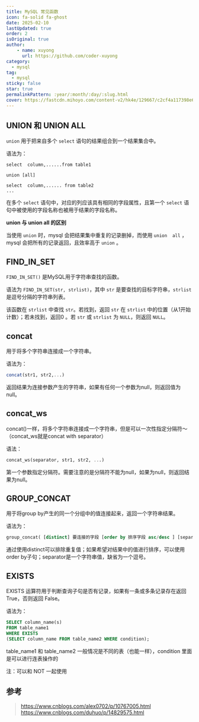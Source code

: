 ```yaml
---
title: MySQL 常见函数
icon: fa-solid fa-ghost
date: 2025-02-10
lastUpdated: true
order: 2
isOriginal: true
author: 
    - name: xuyong
      url: https://github.com/coder-xuyong
category:
  - mysql
tag:
  - mysql
sticky: false
star: true
permalinkPattern: :year/:month/:day/:slug.html
cover: https://fastcdn.mihoyo.com/content-v2/hk4e/129667/c2cf4a117398e656a2556274be0fc7c0_8848675056761899792.png
---
```




## UNION 和 UNION ALL
`union` 用于把来自多个 `select`  语句的结果组合到一个结果集合中。

语法为：
```shell
select  column,......from table1

union [all]

select  column,...... from table2
...

```
在多个 `select`  语句中，对应的列应该具有相同的字段属性，且第一个 `select` 语句中被使用的字段名称也被用于结果的字段名称。

**union  与 union all 的区别**

当使用 `union`  时，mysql 会把结果集中重复的记录删掉，而使用 `union  all` ，mysql 会把所有的记录返回，且效率高于 `union` 。



## FIND_IN_SET

`FIND_IN_SET()` 是MySQL用于字符串查找的函数。

语法为 `FIND_IN_SET(str, strlist)`，其中 `str` 是要查找的目标字符串，`strlist` 是逗号分隔的字符串列表。

该函数在 `strlist` 中查找 `str`。若找到，返回 `str` 在 `strlist` 中的位置（从1开始计数）；若未找到，返回0 。若 `str` 或 `strlist` 为 `NULL`，则返回 `NULL`。


## concat

用于将多个字符串连接成一个字符串。

语法为：
```sql
concat(str1, str2,...)
```

返回结果为连接参数产生的字符串，如果有任何一个参数为null，则返回值为null。

## concat_ws

concat()一样，将多个字符串连接成一个字符串，但是可以一次性指定分隔符～（concat_ws就是concat with separator）

语法：
```sql
concat_ws(separator, str1, str2, ...)
```

第一个参数指定分隔符。需要注意的是分隔符不能为null，如果为null，则返回结果为null。

## GROUP_CONCAT

用于将group by产生的同一个分组中的值连接起来，返回一个字符串结果。

语法为：
```sql
group_concat( [distinct] 要连接的字段 [order by 排序字段 asc/desc ] [separator '分隔符'] )
```

通过使用distinct可以排除重复值；如果希望对结果中的值进行排序，可以使用order by子句；separator是一个字符串值，缺省为一个逗号。


## EXISTS 
EXISTS 运算符用于判断查询子句是否有记录，如果有一条或多条记录存在返回 True，否则返回 False。

语法为：
```sql
SELECT column_name(s)
FROM table_name1
WHERE EXISTS
(SELECT column_name FROM table_name2 WHERE condition);
```
table_name1 和 table_name2 一般情况是不同的表（也能一样），condition 里面是可以进行连表操作的

注：可以和 NOT 一起使用

## 参考
> https://www.cnblogs.com/alex0702/p/10767005.html
> https://www.cnblogs.com/duhuo/p/14829575.html